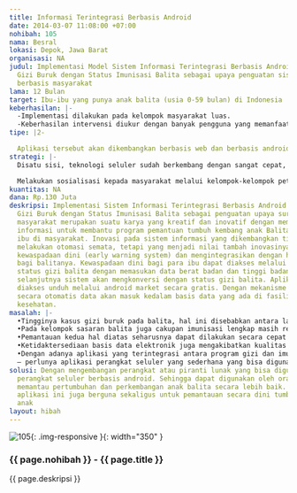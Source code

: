 ```yaml
---
title: Informasi Terintegrasi Berbasis Android
date: 2014-03-07 11:08:00 +07:00
nohibah: 105
nama: Besral
lokasi: Depok, Jawa Barat
organisasi: NA
judul: Implementasi Model Sistem Informasi Terintegrasi Berbasis Android Deteksi Dini
  Gizi Buruk dengan Status Imunisasi Balita sebagai upaya penguatan sistem surveillans
  berbasis masyarakat
lama: 12 Bulan
target: Ibu-ibu yang punya anak balita (usia 0-59 bulan) di Indonesia
keberhasilan: |-
  -Implementasi dilakukan pada kelompok masyarakat luas.
  -Keberhasilan intervensi diukur dengan banyak pengguna yang memanfaatkan aplikasi ini dan pendapat pengguna terhadap aplikasi tersebut.
tipe: |2-

  Aplikasi tersebut akan dikembangkan berbasis web dan berbasis android yang bisa digunakan pada perangkat seluler yang menggunakan sistem operasi android.
strategi: |-
  Disatu sisi, teknologi seluler sudah berkembang dengan sangat cepat, disisi lain sumberdaya penjangkauan (oleh tenaga kesehatan) masih sangat terbatas. Aplikasi atau piranti lunak ini dipromosikan dengan memanfaatan perkembangan terknologi informasi yang ada. Dengan mengembangankan website portal, broadcast message, dan memanfaatkan M-Health (Mobile Health). Yang kemudian dipromosikan kepada seluruh petugas kesehatan dan masyarakat luas.

  Melakukan sosialisasi kepada masyarakat melalui kelompok-kelompok petani dan juga perkebunan sudah ada.
kuantitas: NA
dana: Rp.130 Juta
deskripsi: Implementasi Sistem Informasi Terintegrasi Berbasis Android Deteksi Dini
  Gizi Buruk dengan Status Imunisasi Balita sebagai penguatan upaya surveillans berbasis
  masyarakat merupakan suatu karya yang kreatif dan inovatif dengan memanfaatkan teknologi
  informasi untuk membantu program pemantuan tumbuh kembang anak Balita bagi para
  ibu di masyarakat. Inovasi pada sistem informasi yang dikembangkan tidak hanya sekedar
  melakukan otomasi semata, tetapi yang menjadi nilai tambah inovasinya adalah memberikan
  kewaspadaan dini (early warning system) dan mengintegrasikan dengan histori imunisasi
  bagi balitanya. Kewaspadaan dini bagi para ibu dapat diakses melalui aplikasi perhitungan
  status gizi balita dengan memasukan data berat badan dan tinggi badan balita yang
  selanjutnya sistem akan mengkonversi dengan status gizi balita. Aplikasi tsb dapat
  diakses unduh melalui android market secara gratis. Dengan mekanisme tersebut maka
  secara otomatis data akan masuk kedalam basis data yang ada di fasilitas pelayanan
  kesehatan.
masalah: |-
  •Tingginya kasus gizi buruk pada balita, hal ini disebabkan antara lain tidak terdeteksinya tanda dan gejala gizi buruk
  •Pada kelompok sasaran balita juga cakupan imunisasi lengkap masih rendah.
  •Pemantauan kedua hal diatas seharusnya dapat dilakukan secara cepat dan terintegrasi, agar intervensi dapat segera dilakukan oleh petugas kesehatan.
  •Ketidaktersediaan basis data elektronik juga mengakibatkan kualitas laporan menjadi tidak valid dan sering terlambat.
  •Dengan adanya aplikasi yang terintegrasi antara program gizi dan imunisasi dengan menggunakan aplikasi berbasis Android diharapkan sistem pemantauan secara dini dapat dilakukan secara cepat.
  – perlunya aplikasi perangkat seluler yang sederhana yang bisa digunakan oleh orang tua untuk memantau pertumbuhan dan perkembangan anak balita.
solusi: Dengan mengembangan perangkat atau piranti lunak yang bisa digunakan pada
  perangkat seluler berbasis android. Sehingga dapat digunakan oleh orang tua dalam
  memantau pertumbuhan dan perkembangan anak balita secara lebih baik. Pengembangan
  aplikasi ini juga berguna sekaligus untuk pemantauan secara dini tumbuh kembang
  anak
layout: hibah
---
```


![105](/static/img/hibahcms/105.png){: .img-responsive }{: width="350" }

### {{ page.nohibah }} - {{ page.title }}

{{ page.deskripsi }}
